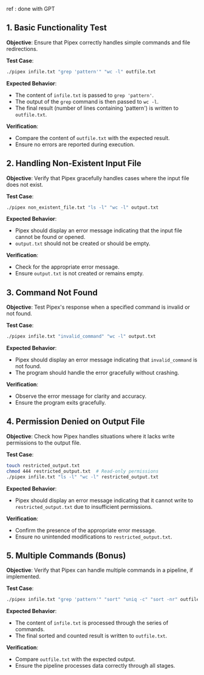 ref : done with GPT

## 1. Basic Functionality Test

**Objective**: Ensure that Pipex correctly handles simple commands and file redirections.

**Test Case**:

```bash
./pipex infile.txt "grep 'pattern'" "wc -l" outfile.txt
```

**Expected Behavior**:

- The content of `infile.txt` is passed to `grep 'pattern'`.
- The output of the `grep` command is then passed to `wc -l`.
- The final result (number of lines containing 'pattern') is written to `outfile.txt`.

**Verification**:

- Compare the content of `outfile.txt` with the expected result.
- Ensure no errors are reported during execution.

## 2. Handling Non-Existent Input File

**Objective**: Verify that Pipex gracefully handles cases where the input file does not exist.

**Test Case**:

```bash
./pipex non_existent_file.txt "ls -l" "wc -l" output.txt
```

**Expected Behavior**:

- Pipex should display an error message indicating that the input file cannot be found or opened.
- `output.txt` should not be created or should be empty.

**Verification**:

- Check for the appropriate error message.
- Ensure `output.txt` is not created or remains empty.

## 3. Command Not Found

**Objective**: Test Pipex's response when a specified command is invalid or not found.

**Test Case**:

```bash
./pipex infile.txt "invalid_command" "wc -l" output.txt
```

**Expected Behavior**:

- Pipex should display an error message indicating that `invalid_command` is not found.
- The program should handle the error gracefully without crashing.

**Verification**:

- Observe the error message for clarity and accuracy.
- Ensure the program exits gracefully.

## 4. Permission Denied on Output File

**Objective**: Check how Pipex handles situations where it lacks write permissions to the output file.

**Test Case**:

```bash
touch restricted_output.txt
chmod 444 restricted_output.txt  # Read-only permissions
./pipex infile.txt "ls -l" "wc -l" restricted_output.txt
```

**Expected Behavior**:

- Pipex should display an error message indicating that it cannot write to `restricted_output.txt` due to insufficient permissions.

**Verification**:

- Confirm the presence of the appropriate error message.
- Ensure no unintended modifications to `restricted_output.txt`.

## 5. Multiple Commands (Bonus)

**Objective**: Verify that Pipex can handle multiple commands in a pipeline, if implemented.

**Test Case**:

```bash
./pipex infile.txt "grep 'pattern'" "sort" "uniq -c" "sort -nr" outfile.txt
```

**Expected Behavior**:

- The content of `infile.txt` is processed through the series of commands.
- The final sorted and counted result is written to `outfile.txt`.

**Verification**:

- Compare `outfile.txt` with the expected output.
- Ensure the pipeline processes data correctly through all stages.
